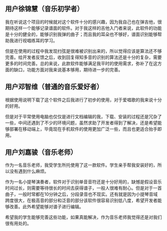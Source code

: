 ## 用户徐锦慧（音乐初学者）

我在听说这个项目的时候就对这个软件十分的感兴趣，因为我自己也在弹吉他，很期待这样一个能够记录谱面的软件。对于我这样的吉他入门者来说，此软件的功能是十分的健全的，能够识别我弹的曲子；而且我的耳朵也不够好，谱面识别能够帮助我进行视唱练耳的学习。

但是在使用的过程中我发现扫弦是很难被识别出来的，所以觉得应该是算法还不够完善。给开发者反馈之后，收到回复得知多音的识别的算法还是十分的复杂，需要更多的时间完善。总的来说，此款软件能够满足我平时的使用需求，弥补了在这方面的缺口，功能方面对我来说基本够用，期待进一步的完善。

 

## 用户邓智维（普通的音乐爱好者）

根据使用说明下载了这个软件之后我进行了初步的使用，对于爱唱歌的我来说十分的好用。

但是对于平常使用电脑也仅仅是进行文档编辑的我，下载、安装的过程还是冗杂了一些，中间还遇到了不少的环境问题，虽然求助了开发者得到了解决，还是希望能够部署在移动端上，毕竟现在手机软件的使用更加广泛一些，而且也更适合抬手即用。

 

## 用户刘嘉骏（音乐老师）

作为一名音乐老师，我受学生所托使用了这一款软件。学生亲手帮我安装好的，所以没有遇到什么麻烦。

作为一名小提琴演奏者，软件对于识别单音音符还是十分好用的，缺憾是假设音乐时间过长，则需要等待很长的时间去获得谱子，一般人很难有耐心。但是对于一首曲子，一般时常都在10分钟之后，分段录音也不现实。还有就是因为小提琴音域跨度很大，在极高音的部分和泛音的部分该软件很容易识别低八度，希望开发者能够改善。此外希望能够对谱子进行编辑。

希望我的学生能够完善这些功能，如果真能解决，作为音乐老师我觉得还是对我们很有用处的。